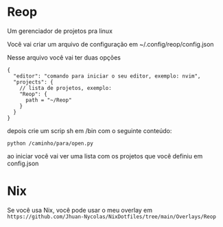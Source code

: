 # Reop

Um gerenciador de projetos pra linux

Você vai criar um arquivo de configuração em ~/.config/reop/config.json

Nesse arquivo você vai ter duas opções

```
{
  "editor": "comando para iniciar o seu editor, exemplo: nvim",
  "projects": {
    // lista de projetos, exemplo:
    "Reop": {
      path = "~/Reop"
    }
  }
}
```

depois crie um scrip sh em /bin com o seguinte conteúdo:

```
python /caminho/para/open.py
```

ao iniciar você vai ver uma lista com os projetos que você definiu em config.json

# Nix

Se você usa Nix, você pode usar o meu overlay em `https://github.com/Jhuan-Nycolas/NixDotfiles/tree/main/Overlays/Reop`
